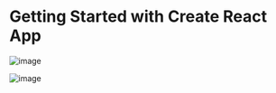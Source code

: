 # Getting Started with Create React App



![image](https://user-images.githubusercontent.com/71073510/192045100-a133ac0a-878b-4082-acb6-9cf399cbca42.png)

![image](https://user-images.githubusercontent.com/71073510/192047728-5e6a0296-4280-4c32-a7bc-0a0b57f67c4c.png)
